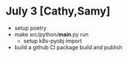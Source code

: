 # July 3 [Cathy,Samy]

- setup poetry
- make src/python/__main__.py run
  - setup k8s-pyobj import
- build a github CI package build and publish